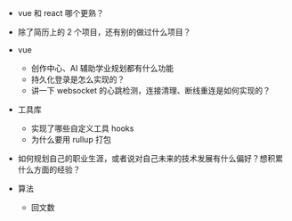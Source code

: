 - vue 和 react 哪个更熟？
- 除了简历上的 2 个项目，还有别的做过什么项目？

- vue

  - 创作中心、AI 辅助学业规划都有什么功能
  - 持久化登录是怎么实现的？
  - 讲一下 websocket 的心跳检测，连接清理、断线重连是如何实现的？

- 工具库

  - 实现了哪些自定义工具 hooks
  - 为什么要用 rullup 打包

- 如何规划自己的职业生涯，或者说对自己未来的技术发展有什么偏好？想积累什么方面的经验？

- 算法
  - 回文数
